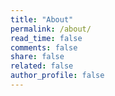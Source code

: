 ```yaml
---
title: "About"
permalink: /about/
read_time: false
comments: false
share: false
related: false
author_profile: false
---
```



